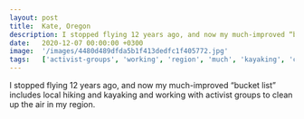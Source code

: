```yaml
---
layout: post
title:  Kate, Oregon
description: I stopped flying 12 years ago, and now my much-improved “bucket list” includes local hiking and kayaking and working with activist groups to clean up ...
date:   2020-12-07 00:00:00 +0300
image:  '/images/4480d489dfda5b1f413dedfc1f405772.jpg'
tags:   ['activist-groups', 'working', 'region', 'much', 'kayaking', 'clean', 'air']
---
```

I stopped flying 12 years ago, and now my much-improved “bucket list” includes local hiking and kayaking and working with activist groups to clean up the air in my region.

